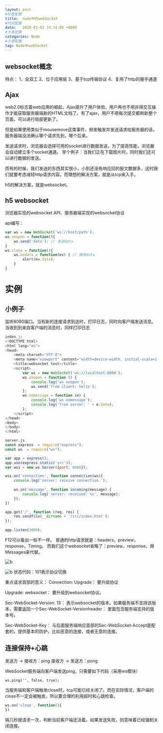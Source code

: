 ```yaml
---
layout: post
#标题配置
title:  node中的webSocket
#时间配置
date:   2020-03-03 14:14:00 +0800
#大类配置
categories: Node
#小类配置
tag: Node中webSocket
---
```


websocket概念
-----
特点： 1、全双工 2、位于应用层 3、基于tcp传输协议 4、复用了http的握手通道


Ajax
-------
web2.0标志着web应用的崛起，Ajax提升了用户体验。用户再也不用非得交互操作才能获取服务器端新的HTML文档了。有了ajax，用户不用每次提交都刷新整个页面，可以进行局部更新了。

但是如果使用类似于mousemove这类事件，频发触发并发送请求给服务器的话，服务器端没法确认哪个请求先到，哪个后来。

发送请求时，浏览器会选择可用的socket进行数据发送，为了提高性能，浏览器会自动建立多个socket通道。
举个例子：当我们正在下载图片时，同时我们还可以进行数据的发送。

而有的时候，我们发送的东西其实很小，小到还没有响应回的报文数据多，这时我们就要考虑减轻http请求内容。而理想的解决方案，就是从tcp来入手。

h5的解决方案，就是websocket。

h5 websocket
-----

浏览器实现的websocket API、服务器端实现的websocket协议

api编写：
```js
var ws = new WebSocket('ws://host/path');
ws.onopen = function(){
    ws.send('data'); // 发送data
}
ws.clone = function(){
    ws.ondata = function(ev) { // 接收data
        alert(ev.data); 
    }
}
```

实例
=====

小例子
-----
监听8080端口。当有新的连接请求到达时，打印日志，同时向客户端发送消息。当收到到来自客户端的消息时，同样打印日志
```js
index.js
<!DOCTYPE html>
<html lang="en">
<head>
    <meta charset="UTF-8">
    <meta name="viewport" content="width=device-width, initial-scale=1.0">
    <title>websocket test</title>
    <script>
        var ws = new WebSocket('ws://localhost:8080');
        ws.onopen = function () {
            console.log('ws onopen');
            ws.send('from client: hello');
        };
        ws.onmessage = function (e) {
            console.log('ws onmessage');
            console.log('from server: ' + e.data);
        };
    </script>
</head>
<body>
</body>
</html>
```

```js
server,js
const express  = require("express");
const ws  = require("ws");

var app = express();
app.use(express.static('src'));
var wss = new ws.Server({port: 8080});

wss.on('connection', function connection(ws){
    console.log('server: receive connection.');
    
    ws.on('message', function incoming(message) {
        console.log('server: received: %s', message);
    });
})

app.get('/', function (req, res) {
    res.sendfile(__dirname + '/src/index.html');
});
  
app.listen(3000);

```

F12可以看出一些不一样。
普通的http请求就是：headers，preview，response，Timing。
而我们这个websocket省略了：preview，response，用Messages来代替。

![b](https://raw.githubusercontent.com/Sallyfafafa/Sallyfafafa.github.io/master/images/1587351945930.png)


![b](https://raw.githubusercontent.com/Sallyfafafa/Sallyfafafa.github.io/master/images/1587351966043.png)
状态代码：101表示协议切换

重点请求首部的意义：
Connection: Upgrade：
要升级协议

Upgrade: websocket：
要升级到websocket协议。

Sec-WebSocket-Version: 13：
表示websocket的版本。如果服务端不支持该版本，需要返回一个Sec-WebSocket-Versionheader：
里面包含服务端支持的版本号。

Sec-WebSocket-Key：
与后面服务端响应首部的Sec-WebSocket-Accept是配套的，提供基本的防护，比如恶意的连接，或者无意的连接。

连接保持+心跳
------
发送方 -> 接收方：ping
接收方 -> 发送方：pong

WebSocket服务端向客户端发送ping，只需要如下代码（采用ws模块）

`ws.ping('', false, true);`

当服务端和客户端触发close时，tcp可能已经关闭了。而在实际情况，客户端的close不一定会被触发，所以要合理的利用超时和心跳检查。
```js
ws.on('close', function(){
})
```
隔几秒就请求一次，判断当前客户端还活着。如果发送失败，则意味着已经强制关闭连接。

